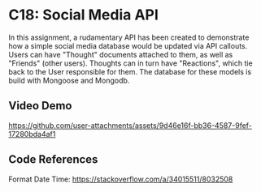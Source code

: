 # C18: Social Media API

In this assignment, a rudamentary API has been created to demonstrate how a simple social media database would be updated via API callouts. Users can have "Thought" documents attached to them, as well as "Friends" (other users). Thoughts can in turn have "Reactions", which tie back to the User responsible for them. The database for these models is build with Mongoose and Mongodb.

## Video Demo

https://github.com/user-attachments/assets/9d46e16f-bb36-4587-9fef-17280bda4af1

## Code References

Format Date Time: https://stackoverflow.com/a/34015511/8032508
